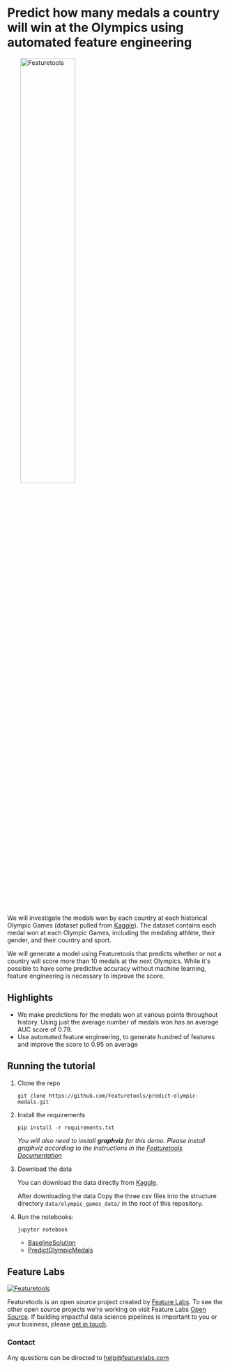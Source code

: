# Predict how many medals a country will win at the Olympics using automated feature engineering


<a style="margin:30px" href="https://www.featuretools.com">
    <img width=50% src="https://www.featuretools.com/wp-content/uploads/2017/12/FeatureLabs-Logo-Tangerine-800.png" alt="Featuretools" />
</a>

We will investigate the medals won by each country at each historical Olympic Games (dataset pulled from [Kaggle](https://www.kaggle.com/the-guardian/olympic-games)). The dataset contains each medal won at each Olympic Games, including the medaling athlete, their gender, and their country and sport.

We will generate a model using Featuretools that predicts whether or not a country will score more than 10 medals at the next Olympics. While it's possible to have some predictive accuracy without machine learning, feature engineering is necessary to improve the score.

## Highlights
- We make predictions for the medals won at various points throughout history. Using just the average number of medals won has an average AUC score of 0.79.
- Use automated feature engineering, to generate hundred of features and improve the score to 0.95 on average


## Running the tutorial

1. Clone the repo

    ```
    git clone https://github.com/Featuretools/predict-olympic-medals.git
    ```

2. Install the requirements

    ```
    pip install -r requirements.txt
    ```
    
    *You will also need to install **graphviz** for this demo. Please install graphviz according to the instructions in the [Featuretools Documentation](https://docs.featuretools.com/getting_started/install.html)*
    
3. Download the data

    You can download the data directly from [Kaggle](https://www.kaggle.com/the-guardian/olympic-games/data).

    After downloading the data Copy the three csv files into the structure directory `data/olympic_games_data/` in the root of this repository.

4. Run the notebooks:

    ```
    jupyter notebook
    ```

    - [BaselineSolution](BaselineSolution.ipynb)
    - [PredictOlympicMedals](PredictOlympicMedals.ipynb)



## Feature Labs
<a href="https://www.featurelabs.com/">
    <img src="http://www.featurelabs.com/wp-content/uploads/2017/12/logo.png" alt="Featuretools" />
</a>

Featuretools is an open source project created by [Feature Labs](https://www.featurelabs.com/). To see the other open source projects we're working on visit Feature Labs [Open Source](https://www.featurelabs.com/open). If building impactful data science pipelines is important to you or your business, please [get in touch](https://www.featurelabs.com/contact/).

### Contact

Any questions can be directed to help@featurelabs.com

